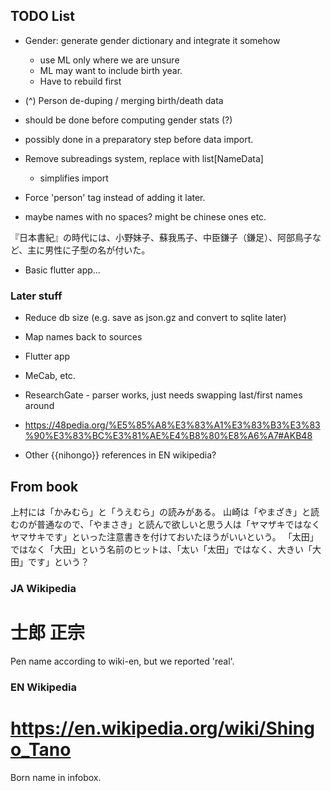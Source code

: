 ## TODO List

 - Gender: generate gender dictionary and integrate it somehow
   - use ML only where we are unsure
   - ML may want to include birth year.
   - Have to rebuild first

 - (^) Person de-duping / merging birth/death data
  - should be done before computing gender stats (?)
  - possibly done in a preparatory step before data import.

 - Remove subreadings system, replace with list[NameData]
   - simplifies import

 - Force 'person' tag instead of adding it later.

  - maybe names with no spaces? might be chinese
    ones etc.

 『日本書紀』の時代には、小野妹子、蘇我馬子、中臣鎌子（鎌足）、阿部鳥子など、主に男性に子型の名が付いた。

 - Basic flutter app...

### Later stuff

 - Reduce db size (e.g. save as json.gz and convert to sqlite later)
 - Map names back to sources
 - Flutter app
 - MeCab, etc.
 - ResearchGate - parser works, just needs swapping last/first names around
 - https://48pedia.org/%E5%85%A8%E3%83%A1%E3%83%B3%E3%83%90%E3%83%BC%E3%81%AE%E4%B8%80%E8%A6%A7#AKB48

 - Other {{nihongo}} references in EN wikipedia?

## From book

上村には「かみむら」と「うえむら」の読みがある。
山崎は「やまざき」と読むのが普通なので、「やまさき」と読んで欲しいと思う人は「ヤマザキではなくヤマサキです」といった注意書きを付けておいたほうがいいという。
「太田」ではなく「大田」という名前のヒットは、「太い「太田」ではなく、大きい「大田」です」という？

### JA Wikipedia

# 士郎 正宗
Pen name according to wiki-en, but we reported 'real'.

### EN Wikipedia

# https://en.wikipedia.org/wiki/Shingo_Tano
Born name in infobox.